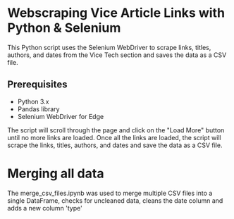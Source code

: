 # Webscraping Vice Article Links with Python & Selenium
This Python script uses the Selenium WebDriver to scrape links, titles, authors, and dates from the Vice Tech section and saves the data as a CSV file.

## Prerequisites
- Python 3.x
- Pandas library
- Selenium WebDriver for Edge

The script will scroll through the page and click on the "Load More" button until no more links are loaded. Once all the links are loaded, the script will scrape the links, titles, authors, and dates and save the data as a CSV file.

# Merging all data
The merge_csv_files.ipynb was used to merge multiple CSV files into a single DataFrame, checks for uncleaned data, cleans the date column and adds a new column 'type'